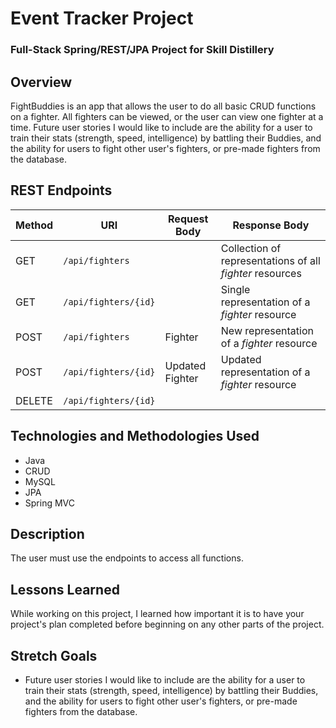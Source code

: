 # Event Tracker Project

### Full-Stack Spring/REST/JPA Project for Skill Distillery

## Overview

FightBuddies is an app that allows the user to do all basic CRUD functions on a fighter. All fighters can be viewed, or the user can view one fighter at a time. Future user stories I would like to include are the ability for a user to train their stats (strength, speed, intelligence) by battling their Buddies, and the ability for users to fight other user's fighters, or pre-made fighters from the database.

## REST Endpoints


| Method | URI                | Request Body | Response Body |
|--------|--------------------|--------------|---------------|
| GET    | `/api/fighters`      |              | Collection of representations of all _fighter_ resources
| GET    | `/api/fighters/{id}`      |              | Single representation of a _fighter_ resource
| POST    | `/api/fighters`      | Fighter             | New representation of a _fighter_ resource
| POST    | `/api/fighters/{id}`      | Updated Fighter             | Updated representation of a _fighter_ resource
| DELETE    | `/api/fighters/{id}`      |             |               |


## Technologies and Methodologies Used

- Java
- CRUD
- MySQL
- JPA
- Spring MVC

## Description

The user must use the endpoints to access all functions.

## Lessons Learned

While working on this project, I learned how important it is to have your project's plan completed before beginning on any other parts of the project.

## Stretch Goals

- Future user stories I would like to include are the ability for a user to train their stats (strength, speed, intelligence) by battling their Buddies, and the ability for users to fight other user's fighters, or pre-made fighters from the database.
